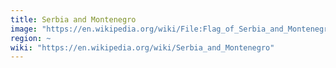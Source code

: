 ```yaml
---
title: Serbia and Montenegro
image: "https://en.wikipedia.org/wiki/File:Flag_of_Serbia_and_Montenegro.svg"
region: ~
wiki: "https://en.wikipedia.org/wiki/Serbia_and_Montenegro"
---
```

